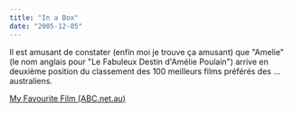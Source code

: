 ```yaml
---
title: "In a Box"
date: "2005-12-05"
---
```


Il est amusant de constater (enfin moi je trouve ça amusant) que "Amelie" (le nom anglais pour "Le Fabuleux Destin d'Amélie Poulain") arrive en deuxième position du classement des 100 meilleurs films préférés des ... australiens.

[My Favourite Film (ABC.net.au)](http://www.abc.net.au/myfavouritefilm/top100.htm)
